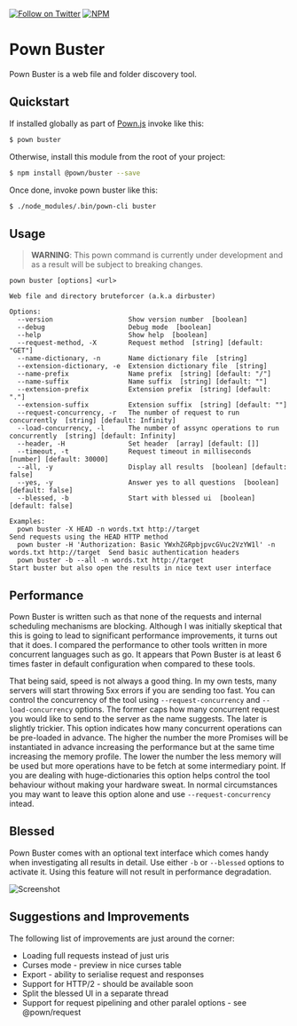 [![Follow on Twitter](https://img.shields.io/twitter/follow/pownjs.svg?logo=twitter)](https://twitter.com/pownjs)
[![NPM](https://img.shields.io/npm/v/@pown/buster.svg)](https://www.npmjs.com/package/@pown/buster)

# Pown Buster 

Pown Buster is a web file and folder discovery tool.

## Quickstart

If installed globally as part of [Pown.js](https://github.com/pownjs/pown) invoke like this:

```sh
$ pown buster
```

Otherwise, install this module from the root of your project:

```sh
$ npm install @pown/buster --save
```

Once done, invoke pown buster like this:

```sh
$ ./node_modules/.bin/pown-cli buster
```

## Usage

> **WARNING**: This pown command is currently under development and as a result will be subject to breaking changes.

```
pown buster [options] <url>

Web file and directory bruteforcer (a.k.a dirbuster)

Options:
  --version                   Show version number  [boolean]
  --debug                     Debug mode  [boolean]
  --help                      Show help  [boolean]
  --request-method, -X        Request method  [string] [default: "GET"]
  --name-dictionary, -n       Name dictionary file  [string]
  --extension-dictionary, -e  Extension dictionary file  [string]
  --name-prefix               Name prefix  [string] [default: "/"]
  --name-suffix               Name suffix  [string] [default: ""]
  --extension-prefix          Extension prefix  [string] [default: "."]
  --extension-suffix          Extension suffix  [string] [default: ""]
  --request-concurrency, -r   The number of request to run concurrently  [string] [default: Infinity]
  --load-concurrency, -l      The number of assync operations to run concurrently  [string] [default: Infinity]
  --header, -H                Set header  [array] [default: []]
  --timeout, -t               Request timeout in milliseconds  [number] [default: 30000]
  --all, -y                   Display all results  [boolean] [default: false]
  --yes, -y                   Answer yes to all questions  [boolean] [default: false]
  --blessed, -b               Start with blessed ui  [boolean] [default: false]

Examples:
  pown buster -X HEAD -n words.txt http://target                                             Send requests using the HEAD HTTP method
  pown buster -H 'Authorization: Basic YWxhZGRpbjpvcGVuc2VzYW1l' -n words.txt http://target  Send basic authentication headers
  pown buster -b --all -n words.txt http://target                                            Start buster but also open the results in nice text user interface
```

## Performance

Pown Buster is written such as that none of the requests and internal scheduling mechanisms are blocking. Although I was initially skeptical that this is going to lead to significant performance improvements, it turns out that it does. I compared the performance to other tools written in more concurrent languages such as go. It appears that Pown Buster is at least 6 times faster in default configuration when compared to these tools.

That being said, speed is not always a good thing. In my own tests, many servers will start throwing 5xx errors if you are sending too fast. You can control the concurrency of the tool using `--request-concurrency` and `--load-concurrency` options. The former caps how many concurrent request you would like to send to the server as the name suggests. The later is slightly trickier. This option indicates how many concurrent operations can be pre-loaded in advance. The higher the number the more Promises will be instantiated in advance increasing the performance but at the same time increasing the memory profile. The lower the number the less memory will be used but more operations have to be fetch at some intermediary point. If you are dealing with huge-dictionaries this option helps control the tool behaviour without making your hardware sweat. In normal circumstances you may want to leave this option alone and use `--request-concurrency` intead.

## Blessed

Pown Buster comes with an optional text interface which comes handy when investigating all results in detail. Use either `-b` or `--blessed` options to activate it. Using this feature will not result in performance degradation.

![Screenshot](https://media.githubusercontent.com/media/pownjs/pown-buster/master/screenshots/01.png)

## Suggestions and Improvements

The following list of improvements are just around the corner:

* Loading full requests instead of just uris
* Curses mode - preview in nice curses table
* Export - ability to serialise request and responses
* Support for HTTP/2 - should be available soon
* Split the blessed UI in a separate thread
* Support for request pipelining and other paralel options - see @pown/request
